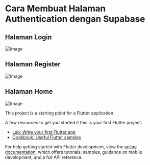 # Cara Membuat Halaman Authentication dengan Supabase
## Halaman Login
 
![Image](https://github.com/user-attachments/assets/4ec384ab-cba8-422c-b373-767de1ee417c)

## Halaman Register
![Image](https://github.com/user-attachments/assets/abb1e8b6-6699-4bd7-92e8-ec41036de849)

## Halaman Home
![Image](https://github.com/user-attachments/assets/762905d7-e6a9-4d32-9071-bc08f281aad1)


This project is a starting point for a Flutter application.

A few resources to get you started if this is your first Flutter project:

- [Lab: Write your first Flutter app](https://docs.flutter.dev/get-started/codelab)
- [Cookbook: Useful Flutter samples](https://docs.flutter.dev/cookbook)

For help getting started with Flutter development, view the
[online documentation](https://docs.flutter.dev/), which offers tutorials,
samples, guidance on mobile development, and a full API reference.
